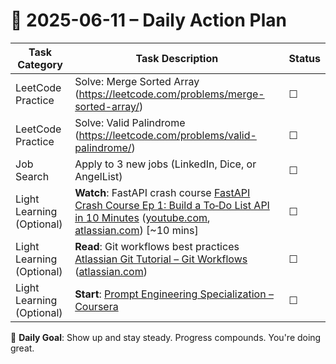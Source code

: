 # 📌 2025-06-11 – Daily Action Plan

| Task Category         | Task Description                                                                 | Status |
|----------------------|------------------------------------------------------------------------------------|--------|
| LeetCode Practice     | Solve: Merge Sorted Array (https://leetcode.com/problems/merge-sorted-array/)    | ☐      |
| LeetCode Practice     | Solve: Valid Palindrome (https://leetcode.com/problems/valid-palindrome/)        | ☐      |
| Job Search            | Apply to 3 new jobs (LinkedIn, Dice, or AngelList)                               | ☐      |
| Light Learning (Optional) | **Watch**: FastAPI crash course [FastAPI Crash Course Ep 1: Build a To‑Do List API in 10 Minutes](https://www.youtube.com/watch?v=lmHltbt9ct8) ([youtube.com][1], [atlassian.com][2]) [~10 mins] | ☐      |
| Light Learning (Optional) | **Read**: Git workflows best practices [Atlassian Git Tutorial – Git Workflows](https://www.atlassian.com/git/tutorials/comparing-workflows) ([atlassian.com][3]) | ☐      |
| Light Learning (Optional) | **Start**: [Prompt Engineering Specialization – Coursera][4] | ☐      |

🎯 **Daily Goal**: Show up and stay steady. Progress compounds. You're doing great.


[1]: https://www.youtube.com/watch?v=lmHltbt9ct8&utm_source=chatgpt.com "FastAPI Crash Course Ep 1: Build a To-Do List API in 10 Minutes ..."
[2]: https://www.atlassian.com/git/tutorials/using-branches/merge-strategy?utm_source=chatgpt.com "Git merge strategy options & examples | Atlassian Git Tutorial"
[3]: https://www.atlassian.com/git/tutorials/comparing-workflows?utm_source=chatgpt.com "Git Workflow | Atlassian Git Tutorial"
[4]: https://www.coursera.org/specializations/prompt-engineering?irgwc=1&utm_medium=partners&utm_source=impact&utm_campaign=5761809&utm_content=b2c&irclickid=WGAyJ3wBpxycRtlQYZSw33K9UksQ7tVAoXDlzE0&utm_campaignid=Khushboo.&utm_term=14726_SI_1164545_ "Prompt Engineering Specialization – Coursera"